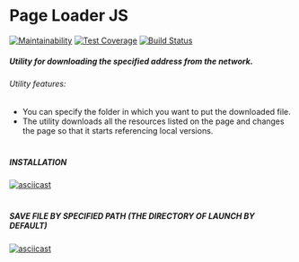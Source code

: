 # Page Loader JS

[![Maintainability](https://api.codeclimate.com/v1/badges/c699bd769b921d86cae3/maintainability)](https://codeclimate.com/github/Uladzislau97/python-project-lvl3/maintainability) [![Test Coverage](https://api.codeclimate.com/v1/badges/c699bd769b921d86cae3/test_coverage)](https://codeclimate.com/github/Uladzislau97/python-project-lvl3/test_coverage) [![Build Status](https://travis-ci.org/Uladzislau97/python-project-lvl3.svg?branch=master)](https://travis-ci.org/Uladzislau97/python-project-lvl3)

##### Utility for downloading the specified address from the network.

###### Utility features:
- You can specify the folder in which you want to put the downloaded file.
- The utility downloads all the resources listed on the page and changes the page so that it starts referencing local versions.
#
##### INSTALLATION
[![asciicast](https://asciinema.org/a/4fq555YQKkK6j00iu1BrzQ5x2.svg)](https://asciinema.org/a/4fq555YQKkK6j00iu1BrzQ5x2)
#
##### SAVE FILE BY SPECIFIED PATH (THE DIRECTORY OF LAUNCH BY DEFAULT)
[![asciicast](https://asciinema.org/a/MpTVNi3XNPtiHUY2dOF6bPHpy.svg)](https://asciinema.org/a/MpTVNi3XNPtiHUY2dOF6bPHpy)